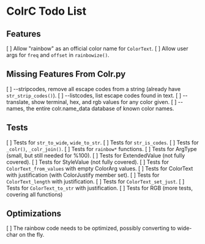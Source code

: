 # ColrC Todo List

## Features

[ ] Allow "rainbow" as an official color name for `ColorText`.
[ ] Allow user args for `freq` and `offset` in `rainbowize()`.

## Missing Features From Colr.py
[ ] --stripcodes, remove all escape codes from a string (already have `str_strip_codes()`).
[ ] --listcodes, list escape codes found in text.
[ ] --translate, show terminal, hex, and rgb values for any color given.
[ ] --names, the entire colr.name_data database of known color names.

## Tests

[ ] Tests for `str_to_wide`, `wide_to_str`.
[ ] Tests for `str_is_codes`.
[ ] Tests for `_colr()`, `_colr_join()`.
[ ] Tests for `rainbow*` functions.
[ ] Tests for ArgType (small, but still needed for %100).
[ ] Tests for ExtendedValue (not fully covered).
[ ] Tests for StyleValue (not fully covered).
[ ] Tests for `ColorText_from_values` with empty ColorArg values.
[ ] Tests for ColorText with justification (with ColorJustify member set).
    [ ] Tests for `ColorText_length` with justification.
    [ ] Tests for `ColorText_set_just`.
    [ ] Tests for `ColorText_to_str` with justification.
[ ] Tests for RGB (more tests, covering all functions)

## Optimizations

[ ] The rainbow code needs to be optimized, possibly converting to wide-char on the fly.
